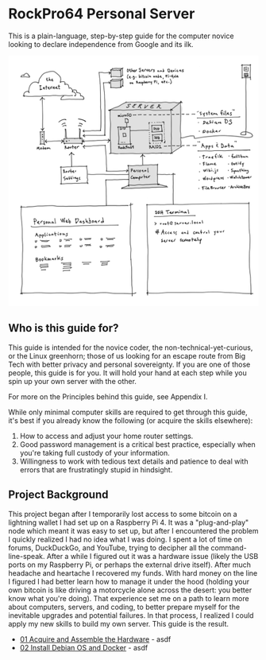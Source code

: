 # RockPro64 Personal Server

This is a plain-language, step-by-step guide for the computer novice looking to declare independence from Google and its ilk.

<p align="center">
<img src="_utilities/Network-Device-Map.png" alt="map" title="map" />
</p>


## Who is this guide for?
This guide is intended for the novice coder, the non-technical-yet-curious, or the Linux greenhorn; those of us looking for an escape route from Big Tech with better privacy and personal sovereignty. If you are one of those people, this guide is for you. It will hold your hand at each step while you spin up your own server with the other.

For more on the Principles behind this guide, see Appendix I.

While only minimal computer skills are required to get through this guide, it's best if you already know the following (or acquire the skills elsewhere):

1. How to access and adjust your home router settings.
2. Good password management is a critical best practice, especially when you're taking full custody of your information.
3. Willingness to work with tedious text details and patience to deal with errors that are frustratingly stupid in hindsight.

## Project Background
This project began after I temporarily lost access to some bitcoin on a lightning wallet I had set up on a Raspberry Pi 4. It was a "plug-and-play" node which meant it was easy to set up, but after I encountered the problem I quickly realized I had no idea what I was doing. I spent a lot of time on forums, DuckDuckGo, and YouTube, trying to decipher all the command-line-speak. After a while I figured out it was a hardware issue (likely the USB ports on my Raspberry Pi, or perhaps the external drive itself). After much headache and heartache I recovered my funds. With hard money on the line I figured I had better learn how to manage it under the hood (holding your own bitcoin is like driving a motorcycle alone across the desert: you better know what you're doing). That experience set me on a path to learn more about computers, servers, and coding, to better prepare myself for the inevitable upgrades and potential failures. In that process, I realized I could apply my new skills to build my own server. This guide is the result.

* [01 Acquire and Assemble the Hardware](01-Acquire-and-Assemble-Hardware.md) - asdf
* [02 Install Debian OS and Docker](02-Install-Debian-OS.md) - asdf
